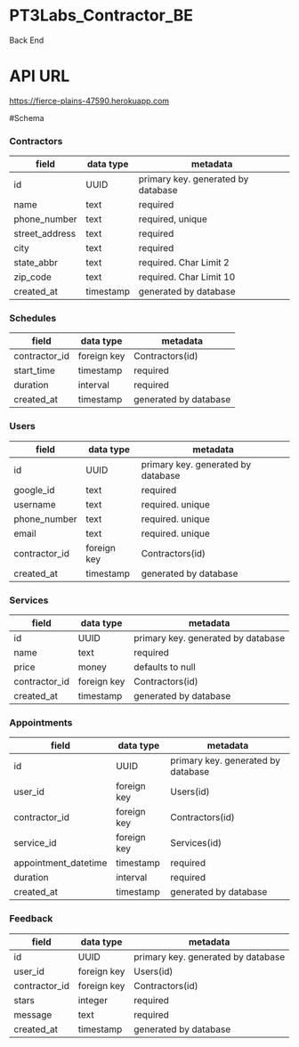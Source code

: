 # PT3Labs_Contractor_BE
Back End


# API URL
https://fierce-plains-47590.herokuapp.com

#Schema

### Contractors

| field | data type        | metadata |
| ----- | ---------------- | -------- |
| id | UUID | primary key. generated by database |
| name  | text | required |
| phone_number | text | required, unique |
| street_address | text | required |
| city | text | required |
| state_abbr | text | required. Char Limit 2 |
| zip_code | text | required. Char Limit 10 |
| created_at | timestamp | generated by database |


### Schedules

| field | data type        | metadata |
| ----- | ---------------- | -------- |
| contractor_id | foreign key | Contractors(id) |
| start_time | timestamp | required |
| duration | interval | required |
| created_at | timestamp | generated by database |


### Users

| field | data type        | metadata |
| ----- | ---------------- | -------- |
| id | UUID | primary key. generated by database |
| google_id | text | required |
| username | text | required. unique |
| phone_number | text | required. unique |
| email | text | required. unique |
| contractor_id | foreign key | Contractors(id) |
| created_at | timestamp | generated by database |


### Services

| field | data type        | metadata |
| ----- | ---------------- | -------- |
| id | UUID | primary key. generated by database |
| name | text | required |
| price | money | defaults to null |
| contractor_id | foreign key | Contractors(id) |
| created_at | timestamp | generated by database |


### Appointments

| field | data type        | metadata |
| ----- | ---------------- | -------- |
| id | UUID | primary key. generated by database |
| user_id | foreign key | Users(id) |
| contractor_id | foreign key | Contractors(id) |
| service_id | foreign key | Services(id) |
| appointment_datetime | timestamp | required |
| duration | interval | required |
| created_at | timestamp | generated by database |


### Feedback

| field | data type        | metadata |
| ----- | ---------------- | -------- |
| id | UUID | primary key. generated by database |
| user_id | foreign key | Users(id) |
| contractor_id | foreign key | Contractors(id) |
| stars | integer | required |
| message | text | required |
| created_at | timestamp | generated by database |